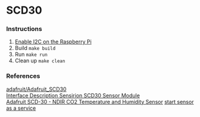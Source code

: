 # SCD30

### Instructions

1. [Enable I2C on the Raspberry Pi](https://learn.adafruit.com/adafruits-raspberry-pi-lesson-4-gpio-setup/configuring-i2c)
2. Build `make build`
3. Run `make run`
4. Clean up `make clean`

### References

[adafruit/Adafruit_SCD30](https://github.com/adafruit/Adafruit_SCD30)  
[Interface Description Sensirion SCD30 Sensor Module](https://cdn-learn.adafruit.com/assets/assets/000/098/501/original/Sensirion_CO2_Sensors_SCD30_Interface_Description.pdf?1609963135)  
[Adafruit SCD-30 - NDIR CO2 Temperature and Humidity Sensor](https://cdn-learn.adafruit.com/downloads/pdf/adafruit-scd30.pdf)
[start sensor as a service](https://abhinand05.medium.com/run-any-executable-as-systemd-service-in-linux-21298674f66f)
